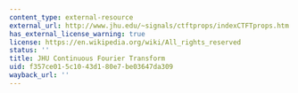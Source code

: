 ```yaml
---
content_type: external-resource
external_url: http://www.jhu.edu/~signals/ctftprops/indexCTFTprops.htm
has_external_license_warning: true
license: https://en.wikipedia.org/wiki/All_rights_reserved
status: ''
title: JHU Continuous Fourier Transform
uid: f357ce01-5c10-43d1-80e7-be03647da309
wayback_url: ''
---
```

